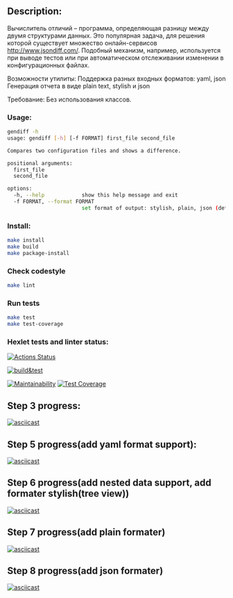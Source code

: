 ## Description:
Вычислитель отличий – программа, определяющая разницу между двумя структурами данных. Это популярная задача, для решения которой существует множество онлайн-сервисов http://www.jsondiff.com/. Подобный механизм, например, используется при выводе тестов или при автоматическом отслеживании изменении в конфигурационных файлах.

Возможности утилиты:
Поддержка разных входных форматов: yaml, json
Генерация отчета в виде plain text, stylish и json

Требование:
Без использования классов.

### Usage:
```bash
gendiff -h
usage: gendiff [-h] [-f FORMAT] first_file second_file

Compares two configuration files and shows a difference.

positional arguments:
  first_file
  second_file

options:
  -h, --help            show this help message and exit
  -f FORMAT, --format FORMAT
                        set format of output: stylish, plain, json (default: stylish)
```
### Install:
```bash
make install
make build
make package-install
```

### Check codestyle
```bash
make lint
```

### Run tests
```bash
make test
make test-coverage
```

### Hexlet tests and linter status:
[![Actions Status](https://github.com/Noboribetsu/python-project-lvl2/workflows/hexlet-check/badge.svg)](https://github.com/Noboribetsu/python-project-lvl2/actions)

[![build&test](https://github.com/Noboribetsu/python-project-lvl2/actions/workflows/build&test.yml/badge.svg)](https://github.com/Noboribetsu/python-project-lvl2/actions/workflows/build&test.yml)

[![Maintainability](https://api.codeclimate.com/v1/badges/ca31f8d69abfb4353a82/maintainability)](https://codeclimate.com/github/Noboribetsu/python-project-lvl2/maintainability) [![Test Coverage](https://api.codeclimate.com/v1/badges/ca31f8d69abfb4353a82/test_coverage)](https://codeclimate.com/github/Noboribetsu/python-project-lvl2/test_coverage)

## Step 3 progress:
[![asciicast](https://asciinema.org/a/5ZkEvfFfOU9nlfDgjU8QoczYl.svg)](https://asciinema.org/a/5ZkEvfFfOU9nlfDgjU8QoczYl)

## Step 5 progress(add yaml format support):
[![asciicast](https://asciinema.org/a/ewyriF8csLUTxrn0uN1KQPoKy.svg)](https://asciinema.org/a/ewyriF8csLUTxrn0uN1KQPoKy)

## Step 6 progress(add nested data support, add formater stylish(tree view))
[![asciicast](https://asciinema.org/a/rPGuDnWdsaQZaXo52QR3Ebkj2.svg)](https://asciinema.org/a/rPGuDnWdsaQZaXo52QR3Ebkj2)

## Step 7 progress(add plain formater)
[![asciicast](https://asciinema.org/a/J303sMzaALtfSkUVY8QaciEtq.svg)](https://asciinema.org/a/J303sMzaALtfSkUVY8QaciEtq)

## Step 8 progress(add json formater)
[![asciicast](https://asciinema.org/a/wPEc20zmiJ1zrY1Ae67GtXNSZ.svg)](https://asciinema.org/a/wPEc20zmiJ1zrY1Ae67GtXNSZ)

